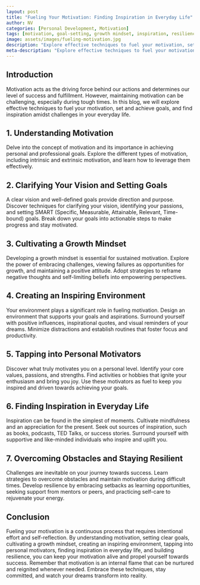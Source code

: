 ```yaml
---
layout: post
title: "Fueling Your Motivation: Finding Inspiration in Everyday Life"
author: NV
categories: [Personal Development, Motivation]
tags: [motivation, goal-setting, growth mindset, inspiration, resilience]
image: assets/images/fueling-motivation.jpg
description: "Explore effective techniques to fuel your motivation, set and achieve goals, and find inspiration amidst challenges in your everyday life."
meta-description: "Explore effective techniques to fuel your motivation, set and achieve goals, and find inspiration amidst challenges in your everyday life."
---
```


## Introduction

Motivation acts as the driving force behind our actions and determines our level of success and fulfillment. However, maintaining motivation can be challenging, especially during tough times. In this blog, we will explore effective techniques to fuel your motivation, set and achieve goals, and find inspiration amidst challenges in your everyday life.

## 1. Understanding Motivation

Delve into the concept of motivation and its importance in achieving personal and professional goals. Explore the different types of motivation, including intrinsic and extrinsic motivation, and learn how to leverage them effectively.

## 2. Clarifying Your Vision and Setting Goals

A clear vision and well-defined goals provide direction and purpose. Discover techniques for clarifying your vision, identifying your passions, and setting SMART (Specific, Measurable, Attainable, Relevant, Time-bound) goals. Break down your goals into actionable steps to make progress and stay motivated.

## 3. Cultivating a Growth Mindset

Developing a growth mindset is essential for sustained motivation. Explore the power of embracing challenges, viewing failures as opportunities for growth, and maintaining a positive attitude. Adopt strategies to reframe negative thoughts and self-limiting beliefs into empowering perspectives.

## 4. Creating an Inspiring Environment

Your environment plays a significant role in fueling motivation. Design an environment that supports your goals and aspirations. Surround yourself with positive influences, inspirational quotes, and visual reminders of your dreams. Minimize distractions and establish routines that foster focus and productivity.

## 5. Tapping into Personal Motivators

Discover what truly motivates you on a personal level. Identify your core values, passions, and strengths. Find activities or hobbies that ignite your enthusiasm and bring you joy. Use these motivators as fuel to keep you inspired and driven towards achieving your goals.

## 6. Finding Inspiration in Everyday Life

Inspiration can be found in the simplest of moments. Cultivate mindfulness and an appreciation for the present. Seek out sources of inspiration, such as books, podcasts, TED Talks, or success stories. Surround yourself with supportive and like-minded individuals who inspire and uplift you.

## 7. Overcoming Obstacles and Staying Resilient

Challenges are inevitable on your journey towards success. Learn strategies to overcome obstacles and maintain motivation during difficult times. Develop resilience by embracing setbacks as learning opportunities, seeking support from mentors or peers, and practicing self-care to rejuvenate your energy.

## Conclusion

Fueling your motivation is a continuous process that requires intentional effort and self-reflection. By understanding motivation, setting clear goals, cultivating a growth mindset, creating an inspiring environment, tapping into personal motivators, finding inspiration in everyday life, and building resilience, you can keep your motivation alive and propel yourself towards success. Remember that motivation is an internal flame that can be nurtured and reignited whenever needed. Embrace these techniques, stay committed, and watch your dreams transform into reality.
